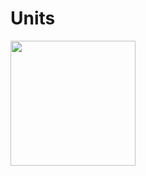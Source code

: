 # Units

<img src="(https://github.com/Elias-Gu/Units/blob/master/presentation/Home%20screen.png" width="200">